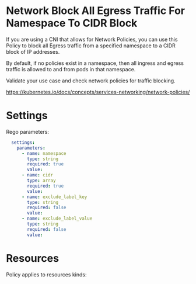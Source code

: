 # Network Block All Egress Traffic For Namespace To CIDR Block

If you are using a CNI that allows for Network Policies, you can use this Policy to block all Egress traffic from a specified namespace to a CIDR block of IP addresses. 

By default, if no policies exist in a namespace, then all ingress and egress traffic is allowed to and from pods in that namespace. 


Validate your use case and check network policies for traffic blocking. 

https://kubernetes.io/docs/concepts/services-networking/network-policies/


# Settings

Rego parameters:
```yaml
  settings:
    parameters:
      - name: namespace
        type: string
        required: true
        value:
      - name: cidr
        type: array
        required: true
        value:
      - name: exclude_label_key
        type: string
        required: false
        value:
      - name: exclude_label_value
        type: string
        required: false
        value:
```

# Resources
Policy applies to resources kinds:

